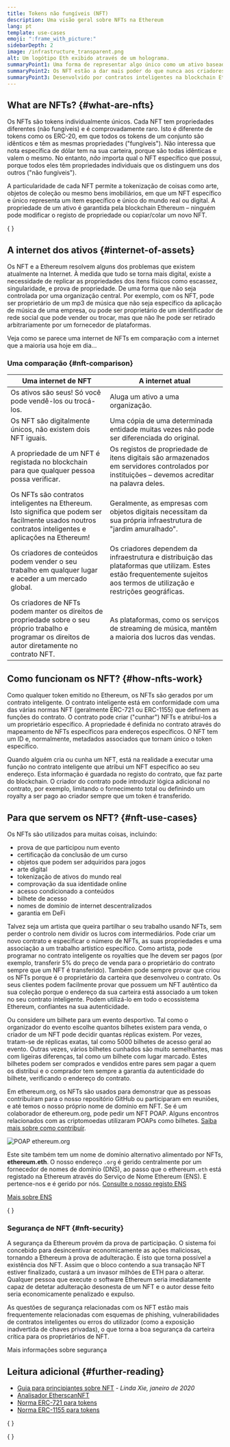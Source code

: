 ```yaml
---
title: Tokens não fungíveis (NFT)
description: Uma visão geral sobre NFTs na Ethereum
lang: pt
template: use-cases
emoji: ":frame_with_picture:"
sidebarDepth: 2
image: /infrastructure_transparent.png
alt: Um logótipo Eth exibido através de um holograma.
summaryPoint1: Uma forma de representar algo único como um ativo baseado na Ethereum.
summaryPoint2: Os NFT estão a dar mais poder do que nunca aos criadores de conteúdo.
summaryPoint3: Desenvolvido por contratos inteligentes na blockchain Ethereum.
---
```


## What are NFTs? {#what-are-nfts}

Os NFTs são tokens individualmente únicos. Cada NFT tem propriedades diferentes (não fungíveis) e é comprovadamente raro. Isto é diferente de tokens como os ERC-20, em que todos os tokens de um conjunto são idênticos e têm as mesmas propriedades ("fungíveis"). Não interessa que nota específica de dólar tem na sua carteira, porque são todas idênticas e valem o mesmo. No entanto, _não_ importa qual o NFT específico que possui, porque todos eles têm propriedades individuais que os distinguem uns dos outros ("não fungíveis").

A particularidade de cada NFT permite a tokenização de coisas como arte, objetos de coleção ou mesmo bens imobiliários, em que um NFT específico e único representa um item específico e único do mundo real ou digital. A propriedade de um ativo é garantida pela blockchain Ethereum – ninguém pode modificar o registo de propriedade ou copiar/colar um novo NFT.

{
<YouTube id="Xdkkux6OxfM" />
}

## A internet dos ativos {#internet-of-assets}

Os NFT e a Ethereum resolvem alguns dos problemas que existem atualmente na Internet. À medida que tudo se torna mais digital, existe a necessidade de replicar as propriedades dos itens físicos como escassez, singularidade, e prova de propriedade. De uma forma que não seja controlada por uma organização central. Por exemplo, com os NFT, pode ser proprietário de um mp3 de música que não seja específico da aplicação de música de uma empresa, ou pode ser proprietário de um identificador de rede social que pode vender ou trocar, mas que não lhe pode ser retirado arbitrariamente por um fornecedor de plataformas.

Veja como se parece uma internet de NFTs em comparação com a internet que a maioria usa hoje em dia...

### Uma comparação {#nft-comparison}

| Uma internet de NFT                                                                                                                                     | A internet atual                                                                                                                                                            |
| ------------------------------------------------------------------------------------------------------------------------------------------------------- | --------------------------------------------------------------------------------------------------------------------------------------------------------------------------- |
| Os ativos são seus! Só você pode vendê-los ou trocá-los.                                                                                                | Aluga um ativo a uma organização.                                                                                                                                           |
| Os NFT são digitalmente únicos, não existem dois NFT iguais.                                                                                            | Uma cópia de uma determinada entidade muitas vezes não pode ser diferenciada do original.                                                                                   |
| A propriedade de um NFT é registada no blockchain para que qualquer pessoa possa verificar.                                                             | Os registos de propriedade de itens digitais são armazenados em servidores controlados por instituições – devemos acreditar na palavra deles.                               |
| Os NFTs são contratos inteligentes na Ethereum. Isto significa que podem ser facilmente usados noutros contratos inteligentes e aplicações na Ethereum! | Geralmente, as empresas com objetos digitais necessitam da sua própria infraestrutura de "jardim amuralhado".                                                               |
| Os criadores de conteúdos podem vender o seu trabalho em qualquer lugar e aceder a um mercado global.                                                   | Os criadores dependem da infraestrutura e distribuição das plataformas que utilizam. Estes estão frequentemente sujeitos aos termos de utilização e restrições geográficas. |
| Os criadores de NFTs podem manter os direitos de propriedade sobre o seu próprio trabalho e programar os direitos de autor diretamente no contrato NFT. | As plataformas, como os serviços de streaming de música, mantêm a maioria dos lucros das vendas.                                                                            |

## Como funcionam os NFT? {#how-nfts-work}

Como qualquer token emitido no Ethereum, os NFTs são gerados por um contrato inteligente. O contrato inteligente está em conformidade com uma das várias normas NFT (geralmente ERC-721 ou ERC-1155) que definem as funções do contrato. O contrato pode criar ("cunhar") NFTs e atribuí-los a um proprietário específico. A propriedade é definida no contrato através do mapeamento de NFTs específicos para endereços específicos. O NFT tem um ID e, normalmente, metadados associados que tornam único o token específico.

Quando alguém cria ou cunha um NFT, está na realidade a executar uma função no contrato inteligente que atribui um NFT específico ao seu endereço. Esta informação é guardada no registo do contrato, que faz parte do blockchain. O criador do contrato pode introduzir lógica adicional no contrato, por exemplo, limitando o fornecimento total ou definindo um royalty a ser pago ao criador sempre que um token é transferido.

## Para que servem os NFT? {#nft-use-cases}

Os NFTs são utilizados para muitas coisas, incluindo:

- prova de que participou num evento
- certificação da conclusão de um curso
- objetos que podem ser adquiridos para jogos
- arte digital
- tokenização de ativos do mundo real
- comprovação da sua identidade online
- acesso condicionado a conteúdos
- bilhete de acesso
- nomes de domínio de internet descentralizados
- garantia em DeFi

Talvez seja um artista que queira partilhar o seu trabalho usando NFTs, sem perder o controlo nem dividir os lucros com intermediários. Pode criar um novo contrato e especificar o número de NFTs, as suas propriedades e uma associação a um trabalho artístico específico. Como artista, pode programar no contrato inteligente os royalties que lhe devem ser pagos (por exemplo, transferir 5% do preço de venda para o proprietário do contrato sempre que um NFT é transferido). Também pode sempre provar que criou os NFTs porque é o proprietário da carteira que desenvolveu o contrato. Os seus clientes podem facilmente provar que possuem um NFT autêntico da sua coleção porque o endereço da sua carteira está associado a um token no seu contrato inteligente. Podem utilizá-lo em todo o ecossistema Ethereum, confiantes na sua autenticidade.

Ou considere um bilhete para um evento desportivo. Tal como o organizador do evento escolhe quantos bilhetes existem para venda, o criador de um NFT pode decidir quantas réplicas existem. Por vezes, tratam-se de réplicas exatas, tal como 5000 bilhetes de acesso geral ao evento. Outras vezes, vários bilhetes cunhados são muito semelhantes, mas com ligeiras diferenças, tal como um bilhete com lugar marcado. Estes bilhetes podem ser comprados e vendidos entre pares sem pagar a quem os distribui e o comprador tem sempre a garantia da autenticidade do bilhete, verificando o endereço do contrato.

Em ethereum.org, os NFTs são usados para demonstrar que as pessoas contribuíram para o nosso repositório GitHub ou participaram em reuniões, e até temos o nosso próprio nome de domínio em NFT. Se é um colaborador de ethereum.org, pode pedir um NFT POAP. Alguns encontros relacionados com as criptomoedas utilizaram POAPs como bilhetes. [Saiba mais sobre como contribuir](/contributing/#poap).

![POAP ethereum.org](./poap.png)

Este site também tem um nome de domínio alternativo alimentado por NFTs, **ethereum.eth**. O nosso endereço `.org` é gerido centralmente por um fornecedor de nomes de domínio (DNS), ao passo que o ethereum`.eth` está registado na Ethereum através do Serviço de Nome Ethereum (ENS). E pertence-nos e é gerido por nós. [Consulte o nosso registo ENS](https://app.ens.domains/name/ethereum.eth)

[Mais sobre ENS](https://app.ens.domains)

{
<Divider />
}

### Segurança de NFT {#nft-security}

A segurança da Ethereum provém da prova de participação. O sistema foi concebido para desincentivar economicamente as ações maliciosas, tornando a Ethereum à prova de adulteração. É isto que torna possível a existência dos NFT. Assim que o bloco contendo a sua transação NFT estiver finalizado, custará a um invasor milhões de ETH para o alterar. Qualquer pessoa que execute o software Ethereum seria imediatamente capaz de detetar adulteração desonesta de um NFT e o autor desse feito seria economicamente penalizado e expulso.

As questões de segurança relacionadas com os NFT estão mais frequentemente relacionadas com esquemas de phishing, vulnerabilidades de contratos inteligentes ou erros do utilizador (como a exposição inadvertida de chaves privadas), o que torna a boa segurança da carteira crítica para os proprietários de NFT.

<ButtonLink to="/security/">
  Mais informações sobre segurança
</ButtonLink>

## Leitura adicional {#further-reading}

- [Guia para principiantes sobre NFT](https://linda.mirror.xyz/df649d61efb92c910464a4e74ae213c4cab150b9cbcc4b7fb6090fc77881a95d) - _Linda Xie, janeiro de 2020_
- [Analisador EtherscanNFT](https://etherscan.io/nft-top-contracts)
- [Norma ERC-721 para tokens](/developers/docs/standards/tokens/erc-721/)
- [Norma ERC-1155 para tokens](/developers/docs/standards/tokens/erc-1155/)

{
<Divider />
}

{
<QuizWidget quizKey="nfts" />
}
